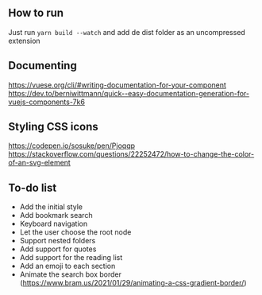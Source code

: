 ## How to run

Just run `yarn build --watch` and add de dist folder as an uncompressed extension

## Documenting
https://vuese.org/cli/#writing-documentation-for-your-component
https://dev.to/berniwittmann/quick--easy-documentation-generation-for-vuejs-components-7k6

## Styling CSS icons
https://codepen.io/sosuke/pen/Pjoqqp
https://stackoverflow.com/questions/22252472/how-to-change-the-color-of-an-svg-element

## To-do list
- Add the initial style
- Add bookmark search
- Keyboard navigation
- Let the user choose the root node
- Support nested folders
- Add support for quotes
- Add support for the reading list
- Add an emoji to each section
- Animate the search box border (https://www.bram.us/2021/01/29/animating-a-css-gradient-border/)